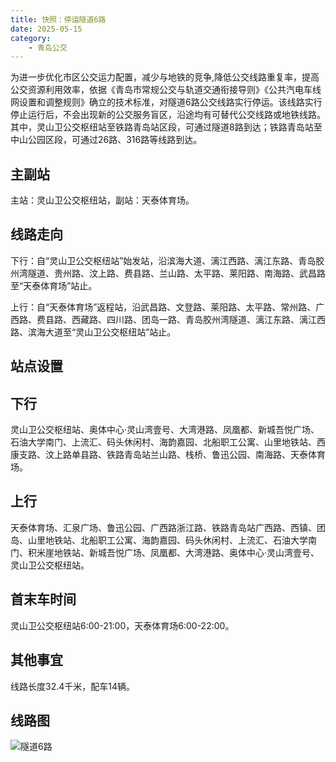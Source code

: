 ```yaml
---
title: 快照：停运隧道6路
date: 2025-05-15
category:
    - 青岛公交
---
```


为进一步优化市区公交运力配置，减少与地铁的竞争,降低公交线路重复率，提高公交资源利用效率，依据《青岛市常规公交与轨道交通衔接导则》《公共汽电车线网设置和调整规则》确立的技术标准，对隧道6路公交线路实行停运。该线路实行停止运行后，不会出现新的公交服务盲区，沿途均有可替代公交线路或地铁线路。其中，灵山卫公交枢纽站至铁路青岛站区段，可通过隧道8路到达；铁路青岛站至中山公园区段，可通过26路、316路等线路到达。

<!-- more -->

## 主副站

主站：灵山卫公交枢纽站，副站：天泰体育场。

## 线路走向

下行：自“灵山卫公交枢纽站”始发站，沿滨海大道、漓江西路、漓江东路、青岛胶州湾隧道、贵州路、汶上路、费县路、兰山路、太平路、莱阳路、南海路、武昌路至“天泰体育场”站止。

上行：自“天泰体育场”返程站，沿武昌路、文登路、莱阳路、太平路、常州路、广西路、费县路、西藏路、四川路、团岛一路、青岛胶州湾隧道、漓江东路、漓江西路、滨海大道至“灵山卫公交枢纽站”站止。

## 站点设置

## 下行
灵山卫公交枢纽站、奥体中心·灵山湾壹号、大湾港路、凤凰都、新城吾悦广场、石油大学南门、上流汇、码头休闲村、海韵嘉园、北船职工公寓、山里地铁站、西康支路、汶上路单县路、铁路青岛站兰山路、栈桥、鲁迅公园、南海路、天泰体育场。

## 上行
天泰体育场、汇泉广场、鲁迅公园、广西路浙江路、铁路青岛站广西路、西镇、团岛、山里地铁站、北船职工公寓、海韵嘉园、码头休闲村、上流汇、石油大学南门、积米崖地铁站、新城吾悦广场、凤凰都、大湾港路、奥体中心·灵山湾壹号、灵山卫公交枢纽站。

## 首末车时间

灵山卫公交枢纽站6:00-21:00，天泰体育场6:00-22:00。

## 其他事宜

线路长度32.4千米，配车14辆。

## 线路图

![隧道6路](https://inews.gtimg.com/news_bt/OYG_jjTx5OMFRmEshYtK9_Debg3emtFXhMT9fQvLXARWoAA/641)